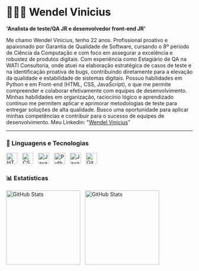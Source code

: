 # 👩🏻‍💻 Wendel Vinicius

**'Analista de teste/QA JR e desenvolvedor front-end JR'**

Me chamo Wendel Vinicius, tenho 22 anos. Profissional proativo e apaixonado por Garantia de Qualidade de Software, cursando o 8º período de Ciência da Computação e com foco em assegurar a excelência e robustez de produtos digitais. Com experiência como Estagiário de QA na WATI Consultoria, onde atuei na elaboração estratégica de casos de teste e na identificação proativa de bugs, contribuindo diretamente para a elevação da qualidade e estabilidade de sistemas digitais. Possuo habilidades em Python e em Front-end (HTML, CSS, JavaScript), o que me permite compreender e colaborar efetivamente com equipes de desenvolvimento. Minhas habilidades em organização, raciocínio lógico e aprendizado contínuo me permitem aplicar e aprimorar metodologias de teste para entregar soluções de alta qualidade. Busco uma oportunidade para aplicar minhas competências e contribuir para o sucesso de equipes de desenvolvimento. Meu Linkedin: "[Wendel Vinicius](https://www.linkedin.com/in/wendel-vinicius-975528232/)"

---
### 🤖 Linguagens e Tecnologias
<img 
    align="left" 
    alt="HTML"
    title="HTML" 
    width="30px" 
    style="padding-right: 10px;" 
    src="https://cdn.jsdelivr.net/gh/devicons/devicon@latest/icons/html5/html5-original.svg" 
/>
<img 
    align="left" 
    alt="CSS" 
    title="CSS"
    width="30px" 
    style="padding-right: 10px;" 
    src="https://cdn.jsdelivr.net/gh/devicons/devicon@latest/icons/css3/css3-original.svg" 
/>
<img 
    align="left" 
    alt="JavaScript" 
    title="JavaScript"
    width="30px" 
    style="padding-right: 10px;" 
    src="https://cdn.jsdelivr.net/gh/devicons/devicon@latest/icons/javascript/javascript-original.svg" 
/>
<img 
    align="left" 
    alt="Python" 
    title="Python"
    width="30px" 
    style="padding-right: 10px;" 
    src="https://cdn.jsdelivr.net/gh/devicons/devicon@latest/icons/python/python-original.svg" 
/>
<img 
    align="left" 
    alt="Java" 
    title="Java"
    width="30px" 
    style="padding-right: 10px;" 
    src="https://cdn.jsdelivr.net/gh/devicons/devicon@latest/icons/java/java-original.svg"
/>
<img 
    align="left" 
    alt="Git" 
    title="Git"
    width="30px" 
    style="padding-right: 10px;" 
    src="https://cdn.jsdelivr.net/gh/devicons/devicon@latest/icons/git/git-original.svg" 
/>

<br/>
<br/>

### 📊 Estatísticas
<p>
  <img 
    align="left" 
    alt="GitHub Stats" 
    height="200" 
    style="padding-right: 10px;" 
    src="https://github-readme-stats.vercel.app/api?username=WendelAgra&show_icons=true&theme=tokyonight&include_all_commits=true&locale=pt-br" 
  />

<img 
      align="left" 
      alt="GitHub Stats" 
      height="200" 
      src="https://github-readme-stats.vercel.app/api/top-langs/?username=WendelAgra&theme=tokyonight&layout=compact&custom_title=Tecnologias&langs_count=9" 
  />

</p>
